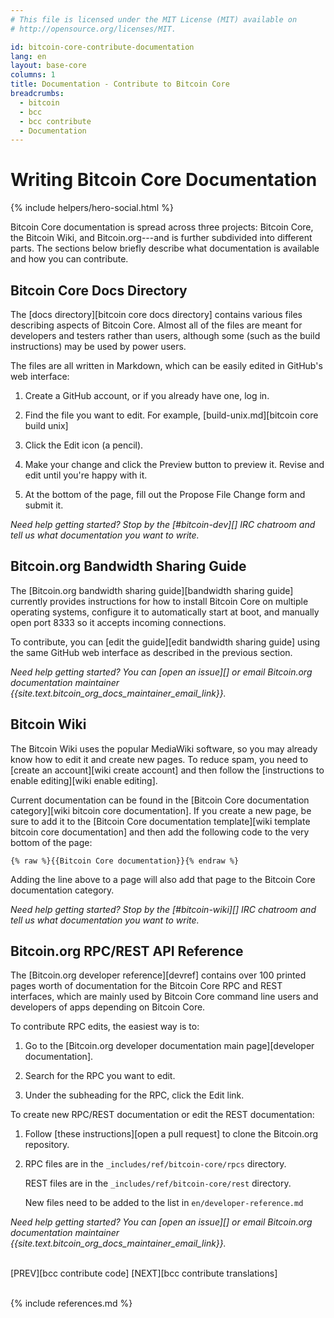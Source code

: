 ```yaml
---
# This file is licensed under the MIT License (MIT) available on
# http://opensource.org/licenses/MIT.

id: bitcoin-core-contribute-documentation
lang: en
layout: base-core
columns: 1
title: Documentation - Contribute to Bitcoin Core
breadcrumbs:
  - bitcoin
  - bcc
  - bcc contribute
  - Documentation
---
```


<div class="hero">
<div class="container hero-container" markdown="block">

# Writing Bitcoin Core Documentation
{% include helpers/hero-social.html %}
</div>
</div>

<div class="bitcore-content">
<div class="container" markdown="block">

Bitcoin Core documentation is spread across three projects: Bitcoin
Core, the Bitcoin Wiki, and Bitcoin.org---and is further subdivided into
different parts. The sections below briefly describe what documentation
is available and how you can contribute.

## Bitcoin Core Docs Directory

The [docs directory][bitcoin core docs directory]
contains various files describing aspects of Bitcoin Core. Almost all of
the files are meant for developers and testers rather than users, although
some (such as the build instructions) may be used by power users.

The files are all written in Markdown, which can be easily edited in
GitHub's web interface:

1. Create a GitHub account, or if you already have one, log in.

2. Find the file you want to edit. For example, [build-unix.md][bitcoin
   core build unix]

3. Click the Edit icon (a pencil).

4. Make your change and click the Preview button to preview it. Revise
   and edit until you're happy with it.

5. At the bottom of the page, fill out the Propose File Change form and
   submit it.

*Need help getting started?  Stop by the [#bitcoin-dev][] IRC chatroom
and tell us what documentation you want to write.*

## Bitcoin.org Bandwidth Sharing Guide

The [Bitcoin.org bandwidth sharing guide][bandwidth sharing guide]
currently provides instructions for how to install Bitcoin Core on
multiple operating systems, configure it to automatically start at boot,
and manually open port 8333 so it accepts incoming connections.

To contribute, you can [edit the guide][edit bandwidth sharing
guide] using the same GitHub web interface as described in the
previous section.

*Need help getting started? You can [open an issue][] or email Bitcoin.org
documentation maintainer {{site.text.bitcoin_org_docs_maintainer_email_link}}.*

## Bitcoin Wiki

The Bitcoin Wiki uses the popular MediaWiki software, so you may already
know how to edit it and create new pages. To reduce spam, you need to
[create an account][wiki create account] and then follow the
[instructions to enable editing][wiki enable editing].

Current documentation can be found in the [Bitcoin Core documentation
category][wiki bitcoin core documentation].  If you create a new page,
be sure to add it to the [Bitcoin Core documentation template][wiki
template bitcoin core documentation] and then add the following code to
the very bottom of the page:

    {% raw %}{{Bitcoin Core documentation}}{% endraw %}

Adding the line above to a page will also add that page to the Bitcoin
Core documentation category.

*Need help getting started?  Stop by the [#bitcoin-wiki][] IRC chatroom and
tell us what documentation you want to write.*

## Bitcoin.org RPC/REST API Reference

The [Bitcoin.org developer reference][devref] contains over 100 printed
pages worth of documentation for the Bitcoin Core RPC and REST
interfaces, which are mainly used by Bitcoin Core command line users and
developers of apps depending on Bitcoin Core.

To contribute RPC edits, the easiest way is to:

1. Go to the [Bitcoin.org developer documentation main page][developer documentation].

2. Search for the RPC you want to edit.

3. Under the subheading for the RPC, click the Edit link.

To create new RPC/REST documentation or edit the REST documentation:

1. Follow [these instructions][open a pull request] to clone the Bitcoin.org repository.

2. RPC files are in the `_includes/ref/bitcoin-core/rpcs` directory.

    REST files are in the `_includes/ref/bitcoin-core/rest` directory.

    New files need to be added to the list in `en/developer-reference.md`

*Need help getting started? You can [open an issue][] or email
Bitcoin.org documentation maintainer {{site.text.bitcoin_org_docs_maintainer_email_link}}.*

<br class="clear big">
<div class="prevnext" markdown="block">
[PREV][bcc contribute code]
[NEXT][bcc contribute translations]
</div>
<br class="clear">

{% include references.md %}

</div>
</div>